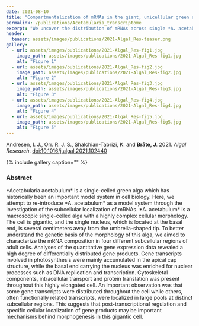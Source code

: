 ```yaml
---
date: 2021-08-10
title: "Compartmentalization of mRNAs in the giant, unicellular green alga *Acetabularia acetabulum*"
permalink: /publications/Acetabularia_transcriptome
excerpt: "We uncover the distribution of mRNAs across single *A. acetabulum* cells using single-cell RNA-seq"
header:
  teaser: assets/images/publications/2021-Algal_Res-teaser.png
gallery:
  - url: assets/images/publications/2021-Algal_Res-fig1.jpg
    image_path: assets/images/publications/2021-Algal_Res-fig1.jpg
    alt: "Figure 1"
  - url: assets/images/publications/2021-Algal_Res-fig2.jpg
    image_path: assets/images/publications/2021-Algal_Res-fig2.jpg
    alt: "Figure 2"
  - url: assets/images/publications/2021-Algal_Res-fig3.jpg
    image_path: assets/images/publications/2021-Algal_Res-fig3.jpg
    alt: "Figure 3"
  - url: assets/images/publications/2021-Algal_Res-fig4.jpg
    image_path: assets/images/publications/2021-Algal_Res-fig4.jpg
    alt: "Figure 4"
  - url: assets/images/publications/2021-Algal_Res-fig5.jpg
    image_path: assets/images/publications/2021-Algal_Res-fig5.jpg
    alt: "Figure 5"
---
```


Andresen, I. J., Orr. R. J. S., Shalchian-Tabrizi, K. and **Bråte, J**. 2021. *Algal Research*. [doi:10.1016/j.algal.2021.102440](https://www.sciencedirect.com/science/article/pii/S2211926421002599#f0005)

{% include gallery caption="" %}


<h3>Abstract</h3>
*Acetabularia acetabulum* is a single-celled green alga which has historically been an important model system in cell biology. Here, we attempt to re-introduce *A. acetabulum* as a model system through the investigation of the subcellular localization of mRNAs. *A. acetabulum* is a macroscopic single-celled alga with a highly complex cellular morphology. The cell is gigantic, and the single nucleus, which is located at the basal end, is several centimeters away from the umbrella-shaped tip. To better understand the genetic basis of the morphology of this alga, we aimed to characterize the mRNA composition in four different subcellular regions of adult cells. Analyses of the quantitative gene expression data revealed a high degree of differentially distributed gene products. Gene transcripts involved in photosynthesis were mainly accumulated in the apical cap structure, while the basal end carrying the nucleus was enriched for nuclear processes such as DNA replication and transcription. Cytoskeletal components, intracellular transport and protein translation was present throughout this highly elongated cell. An important observation was that some gene transcripts were distributed throughout the cell while others, often functionally related transcripts, were localized in large pools at distinct subcellular regions. This suggests that post-transcriptional regulation and specific cellular localization of gene products may be important mechanisms behind morphogenesis in this gigantic cell.

